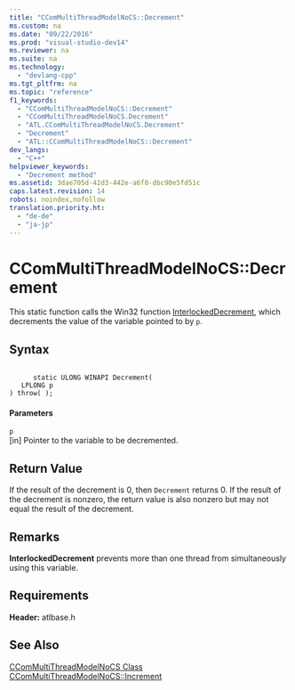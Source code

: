 ```yaml
---
title: "CComMultiThreadModelNoCS::Decrement"
ms.custom: na
ms.date: "09/22/2016"
ms.prod: "visual-studio-dev14"
ms.reviewer: na
ms.suite: na
ms.technology: 
  - "devlang-cpp"
ms.tgt_pltfrm: na
ms.topic: "reference"
f1_keywords: 
  - "CComMultiThreadModelNoCS::Decrement"
  - "CComMultiThreadModelNoCS.Decrement"
  - "ATL.CComMultiThreadModelNoCS.Decrement"
  - "Decrement"
  - "ATL::CComMultiThreadModelNoCS::Decrement"
dev_langs: 
  - "C++"
helpviewer_keywords: 
  - "Decrement method"
ms.assetid: 3dae705d-42d3-442e-a6f0-dbc90e5fd51c
caps.latest.revision: 14
robots: noindex,nofollow
translation.priority.ht: 
  - "de-de"
  - "ja-jp"
---
```

# CComMultiThreadModelNoCS::Decrement
This static function calls the Win32 function [InterlockedDecrement](http://msdn.microsoft.com/library/windows/desktop/ms683580), which decrements the value of the variable pointed to by `p`.  
  
## Syntax  
  
```  
  
      static ULONG WINAPI Decrement(  
   LPLONG p   
) throw( );  
```  
  
#### Parameters  
 `p`  
 [in] Pointer to the variable to be decremented.  
  
## Return Value  
 If the result of the decrement is 0, then `Decrement` returns 0. If the result of the decrement is nonzero, the return value is also nonzero but may not equal the result of the decrement.  
  
## Remarks  
 **InterlockedDecrement** prevents more than one thread from simultaneously using this variable.  
  
## Requirements  
 **Header:** atlbase.h  
  
## See Also  
 [CComMultiThreadModelNoCS Class](../vs140/ccommultithreadmodelnocs-class.md)   
 [CComMultiThreadModelNoCS::Increment](../vs140/ccommultithreadmodelnocs--increment.md)